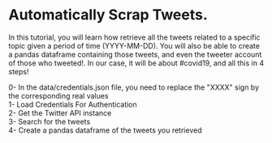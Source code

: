 # Automatically Scrap Tweets.    

In this tutorial, you will learn how retrieve all the tweets related to a specific topic given a period of time (YYYY-MM-DD). You will also be able to create a pandas dataframe containing those tweets, and even the tweeter account of those who tweeted!. In our case, it will be about #covid19, and all this in 4 steps!

0- In the data/credentials.json file, you need to replace the "XXXX" sign by the corresponding real values      
1- Load Credentials For Authentication    
2- Get the Twitter API instance  
3- Search for the tweets  
4- Create a pandas dataframe of the tweets you retrieved     
